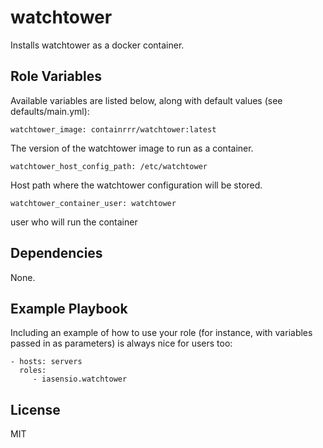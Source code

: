 watchtower
==========

Installs watchtower as a docker container.


Role Variables
--------------

Available variables are listed below, along with default values (see defaults/main.yml):


```
watchtower_image: containrrr/watchtower:latest
```
The version of the watchtower image to run as a container.

```
watchtower_host_config_path: /etc/watchtower
```
Host path where the watchtower configuration will be stored.

```
watchtower_container_user: watchtower
```
user who will run the container

Dependencies
------------

None.

Example Playbook
----------------

Including an example of how to use your role (for instance, with variables passed in as parameters) is always nice for users too:

    - hosts: servers
      roles:
         - iasensio.watchtower

License
-------

MIT

